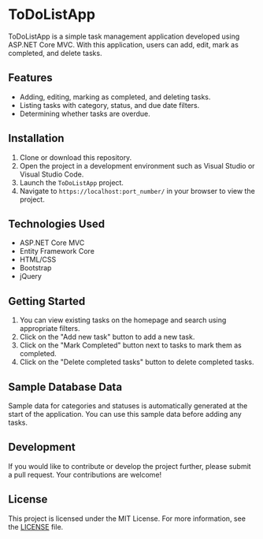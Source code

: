 # ToDoListApp

ToDoListApp is a simple task management application developed using ASP.NET Core MVC. With this application, users can add, edit, mark as completed, and delete tasks.

## Features

- Adding, editing, marking as completed, and deleting tasks.
- Listing tasks with category, status, and due date filters.
- Determining whether tasks are overdue.

## Installation

1. Clone or download this repository.
2. Open the project in a development environment such as Visual Studio or Visual Studio Code.
3. Launch the `ToDoListApp` project.
4. Navigate to `https://localhost:port_number/` in your browser to view the project.

## Technologies Used

- ASP.NET Core MVC
- Entity Framework Core
- HTML/CSS
- Bootstrap
- jQuery

## Getting Started

1. You can view existing tasks on the homepage and search using appropriate filters.
2. Click on the "Add new task" button to add a new task.
3. Click on the "Mark Completed" button next to tasks to mark them as completed.
4. Click on the "Delete completed tasks" button to delete completed tasks.

## Sample Database Data

Sample data for categories and statuses is automatically generated at the start of the application. You can use this sample data before adding any tasks.

## Development

If you would like to contribute or develop the project further, please submit a pull request. Your contributions are welcome!

## License

This project is licensed under the MIT License. For more information, see the [LICENSE](LICENSE) file.
